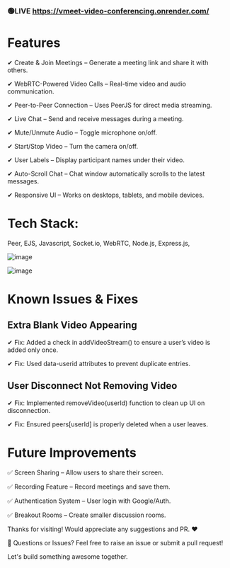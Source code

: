 ### 🟢LIVE https://vmeet-video-conferencing.onrender.com/


# Features
✔ Create & Join Meetings – Generate a meeting link and share it with others.

✔ WebRTC-Powered Video Calls – Real-time video and audio communication.

✔ Peer-to-Peer Connection – Uses PeerJS for direct media streaming.

✔ Live Chat – Send and receive messages during a meeting.

✔ Mute/Unmute Audio – Toggle microphone on/off.

✔ Start/Stop Video – Turn the camera on/off.

✔ User Labels – Display participant names under their video.

✔ Auto-Scroll Chat – Chat window automatically scrolls to the latest messages.

✔ Responsive UI – Works on desktops, tablets, and mobile devices.


# Tech Stack: 
Peer, EJS, Javascript, Socket.io, WebRTC, Node.js, Express.js, 


![image](https://github.com/user-attachments/assets/56e48573-e17b-409a-9e69-73e1f5767fd2)


![image](https://github.com/user-attachments/assets/6c4912f6-e047-4634-8778-3ca827877bf7)


# Known Issues & Fixes
## Extra Blank Video Appearing

✔ Fix: Added a check in addVideoStream() to ensure a user’s video is added only once.

✔ Fix: Used data-userid attributes to prevent duplicate entries.

## User Disconnect Not Removing Video

✔ Fix: Implemented removeVideo(userId) function to clean up UI on disconnection.

✔ Fix: Ensured peers[userId] is properly deleted when a user leaves.

# Future Improvements
✅ Screen Sharing – Allow users to share their screen.

✅ Recording Feature – Record meetings and save them.

✅ Authentication System – User login with Google/Auth.

✅ Breakout Rooms – Create smaller discussion rooms.

Thanks for visiting! Would appreciate any suggestions and PR. ❤

💬 Questions or Issues?
Feel free to raise an issue or submit a pull request!

Let's build something awesome together.

